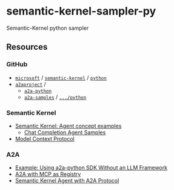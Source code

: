 # semantic-kernel-sampler-py

Semantic-Kernel python sampler

## Resources

### GitHub

- [`microsoft`](https://github.com/microsoft) / [`semantic-kernel`](https://github.com/microsoft/semantic-kernel) / [`python`](https://github.com/microsoft/semantic-kernel/tree/main/python)
- [`a2aproject`](https://github.com/a2aproject) /
  - [`a2a-python`](https://github.com/a2aproject/a2a-python)
  - [`a2a-samples`](https://github.com/a2aproject/a2a-samples) / [`.../python`](https://github.com/a2aproject/a2a-samples/tree/main/samples/python)

### Semantic Kernel

- [Semantic Kernel: Agent concept examples](https://github.com/microsoft/semantic-kernel/tree/python-1.35.3/python/samples/concepts/agents)
  - [Chat Completion Agent Samples](https://github.com/microsoft/semantic-kernel/tree/python-1.35.3/python/samples/concepts/agents/chat_completion_agent)
- [Model Context Protocol](https://github.com/microsoft/semantic-kernel/blob/python-1.35.2/python/samples/concepts/mcp/README.md)

### A2A

- [Example: Using a2a-python SDK Without an LLM Framework](https://github.com/a2aproject/a2a-samples/tree/main/samples/python/agents/a2a-mcp-without-framework)
- [A2A with MCP as Registry](https://github.com/a2aproject/a2a-samples/tree/main/samples/python/agents/a2a_mcp)
- [Semantic Kernel Agent with A2A Protocol](https://github.com/a2aproject/a2a-samples/tree/main/samples/python/agents/semantickernel)
